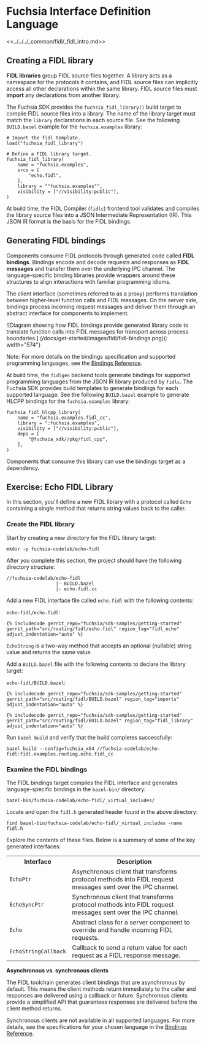 # Fuchsia Interface Definition Language

<<../../../_common/fidl/_fidl_intro.md>>

## Creating a FIDL library

**FIDL libraries** group FIDL source files together. A library acts as a
namespace for the protocols it contains, and FIDL source files can implicitly
access all other declarations within the same library. FIDL source files must
**import** any declarations from another library.

The Fuchsia SDK provides the `fuchsia_fidl_library()` build target to compile
FIDL source files into a library. The name of the library target must match the
`library` declarations in each source file. See the following `BUILD.bazel`
example for the `fuchsia.examples` library:

```bazel
# Import the fidl template.
load("fuchsia_fidl_library")

# Define a FIDL library target.
fuchsia_fidl_library(
    name = "fuchsia.examples",
    srcs = [
        "echo.fidl",
    ],
    library = ""fuchsia.examples"",
    visibility = ["//visibility:public"],
)
```

At build time, the FIDL Compiler (`fidlc`) frontend tool validates and compiles
the library source files into a JSON Intermediate Representation (IR). This JSON
IR format is the basis for the FIDL bindings.

## Generating FIDL bindings

Components consume FIDL protocols through generated code called
**FIDL bindings**. Bindings encode and decode requests and responses as
**FIDL messages** and transfer them over the underlying IPC channel. The
language-specific binding libraries provide wrappers around these structures to
align interactions with familiar programming idioms.

The client interface (sometimes referred to as a proxy) performs translation
between higher-level function calls and FIDL messages. On the server side,
bindings process incoming request messages and deliver them through an abstract
interface for components to implement.

![Diagram showing how FIDL bindings provide generated library code to translate
function calls into FIDL messages for transport across process boundaries.]
(/docs/get-started/images/fidl/fidl-bindings.png){: width="574"}

Note: For more details on the bindings specification and supported programming
languages, see the [Bindings Reference](/docs/reference/fidl/bindings/overview.md).

At build time, the `fidlgen` backend tools generate bindings for supported
programming languages from the JSON IR library produced by `fidlc`.
The Fuchsia SDK provides build templates to generate bindings for each supported
language. See the following `BUILD.bazel` example to generate HLCPP bindings for
the `fuchsia.examples` library:

```bazel
fuchsia_fidl_hlcpp_library(
    name = "fuchsia.examples.fidl_cc",
    library = ":fuchsia.examples",
    visibility = ["//visibility:public"],
    deps = [
        "@fuchsia_sdk//pkg/fidl_cpp",
    ],
)
```

Components that consume this library can use the bindings target as a dependency.

## Exercise: Echo FIDL Library

In this section, you'll define a new FIDL library with a protocol called
`Echo` containing a single method that returns string values back to the
caller.

### Create the FIDL library

Start by creating a new directory for the FIDL library target:

```posix-terminal
mkdir -p fuchsia-codelab/echo-fidl
```

After you complete this section, the project should have the following directory
structure:

```none {:.devsite-disable-click-to-copy}
//fuchsia-codelab/echo-fidl
                  |- BUILD.bazel
                  |- echo.fidl.cc
```

Add a new FIDL interface file called `echo.fidl` with the following contents:

`echo-fidl/echo.fidl`:

```fidl
{% includecode gerrit_repo="fuchsia/sdk-samples/getting-started" gerrit_path="src/routing/fidl/echo.fidl" region_tag="fidl_echo" adjust_indentation="auto" %}
```

`EchoString` is a two-way method that accepts an optional (nullable) string
value and returns the same value.

Add a `BUILD.bazel` file with the following contents to declare the library
target:

`echo-fidl/BUILD.bazel`:

```bazel
{% includecode gerrit_repo="fuchsia/sdk-samples/getting-started" gerrit_path="src/routing/fidl/BUILD.bazel" region_tag="imports" adjust_indentation="auto" %}

{% includecode gerrit_repo="fuchsia/sdk-samples/getting-started" gerrit_path="src/routing/fidl/BUILD.bazel" region_tag="fidl_library" adjust_indentation="auto" %}
```

Run `bazel build` and verify that the build completes successfully:

```posix-terminal
bazel build --config=fuchsia_x64 //fuchsia-codelab/echo-fidl:fidl.examples.routing.echo.fidl_cc
```

### Examine the FIDL bindings

The FIDL bindings target compiles the FIDL interface and generates
language-specific bindings in the `bazel-bin/` directory:

```none {:.devsite-disable-click-to-copy}
bazel-bin/fuchsia-codelab/echo-fidl/_virtual_includes/
```

Locate and open the `fidl.h` generated header found in the above directory:

```posix-terminal
find bazel-bin/fuchsia-codelab/echo-fidl/_virtual_includes -name fidl.h
```

Explore the contents of these files. Below is a summary of some of the key
generated interfaces:

<table>
  <tr>
  <th><strong>Interface</strong>
  </th>
  <th><strong>Description</strong>
  </th>
  </tr>
  <tr>
  <td><code>EchoPtr</code>
  </td>
  <td>
    Asynchronous client that transforms protocol methods into FIDL request
    messages sent over the IPC channel.
  </td>
  </tr>
  <tr>
  <td><code>EchoSyncPtr</code>
  </td>
  <td>
    Synchronous client that transforms protocol methods into FIDL request
    messages sent over the IPC channel.
  </td>
  </tr>
  <tr>
  <td><code>Echo</code>
  </td>
  <td>
    Abstract class for a server component to override and handle incoming FIDL
    requests.
  </td>
  </tr>
  <tr>
  <td><code>EchoStringCallback</code>
  </td>
  <td>
    Callback to send a return value for each request as a FIDL response
    message.
  </td>
  </tr>
</table>

<aside class="key-point">
<b>Asynchronous vs. synchronous clients</b>
<p>The FIDL toolchain generates client bindings that are asynchronous by default.
This means the client methods return immediately to the caller and responses
are delivered using a callback or future. Synchronous clients provide a
simplified API that guarantees responses are delivered before the client
method returns.</p>

<p>Synchronous clients are not available in all supported languages. For more
details, see the specifications for your chosen language in the
<a href="/docs/reference/fidl/bindings/overview">Bindings Reference</a>.</d>
</aside>
